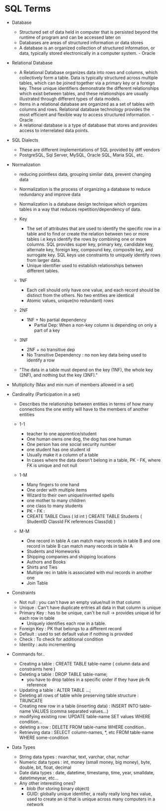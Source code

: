 # SQL Terms

- Database
	- Structured set of data held in computer that is persisted beyond the runtime of program and can be accessed later on
	- Databases are areas of structured information or data stores
	- A database is an organized collection of structured information, or data, typically stored electronically in a computer system. - Oracle

- Relational Database
	- A Relational Database organizes data into rows and columns, which collectively form a table. Data is typically structured across multiple tables, which can be joined together via a primary key or a foreign key. These unique identifiers demonstrate the different relationships which exist between tables, and these relationships are usually illustrated through different types of data models.
	- Items in a relational database are organized as a set of tables with columns and rows. Relational database technology provides the most efficient and flexible way to access structured information. - Oracle
	- A relational database is a type of database that stores and provides access to interrelated data points.

- SQL Dialects
	- These are different implementations of SQL provided by diff vendors
	- PostgreSQL, Sql Server, MySQL, Oracle SQL, Maria SQL, etc.

- Normalization
	- reducing pointless data, grouping similar data, prevent changing data
	- Normalization is the process of organizing a database to reduce redundancy and improve data
	- Normalization is a database design technique which organizes tables in a way that reduces repetition/dependency of data.

	- Key
		- The set of attributes that are used to identify the specific row in a table and to find or create the relation between two or more tables i.e keys identify the rows by combining one or more columns. SQL provides super key, primary key, candidate key, alternate key, foreign key, compound key, composite key, and surrogate key. SQL keys use constraints to uniquely identify rows from larger data.
		- Unique identifier used to establish relationships between different tables.

	- 1NF
		- Each cell should only have one value, and each record should be distinct from the others. No two entities are identical
		- Atomic values, unique(no redundant) rows
	- 2NF
		- 1NF + No partial dependency
			- Partial Dep: When a non-key column is depending on only a part of a key
	- 3NF
		- 2NF + no transitive dep
		- No Transitive Dependency : no non key data being used to identify a row
	- "The data in a table must depend on the key (1NF), the whole key (2NF), and nothing but the key (3NF)."
- Multiplicity (Max and min num of members allowed in a set)
- Cardinality (Participation in a set)
	- Describes the relationship between entities in terms of how many connections the one entity will have to the members of another entities

	- 1-1
		- teacher to one apprentice/student
		- One human owns one dog, the dog has one human
		- One person has one social security number
		- one student has one student id
		- Usually make it a column of a table
		- In cases where the data doesn't belong in a table, PK - FK, where FK is unique and not null
	- 1-M
		- Many fingers to one hand
		- One order with multiple items
		- Wizard to their own unique/invented spells 
		- one mother to many children
		- one class to many students
		- PK - FK : 
		- CREATE TABLE Class (
				Id int 
			)
		CREATE TABLE Students (
			StudentID
			ClassId FK references Class(Id)
		)

	- M-M
		- One record in table A can match many records in table B and one record in table B can match many records in table A 
		- Students and Homeworks
		- Shipping companies and shipping locations
		- Authors and Books
		- Shirts and Ties
		- Multiple rec in table is associated with mul records in another one
		- Join Table 
		
- Constraints
	- Not null : you can't have an empty value/null in that column
	- Unique : Can't have duplicate entries all data in that column is unique
	- Primary Key : has to be unique, can't be null -> provides unique id for each row in table
		- Uniquely identifies each row in a table.
	- Foreign Key : PK that belongs to a different record
	- Default : used to set default value if nothing is provided
	- Check : To check for additional condition
	- Identity : auto incrementing 
- Commands for..
	- Creating a table : CREATE TABLE table-name ( column data and constraints here )
	- Deleting a table : DROP TABLE table-name;
		- you have to drop tables in a specific order if they have pk-fk reference
	- Updating a table : ALTER TABLE ...;
	- Deleting all rows of table while preserving table structure : TRUNCATE 
	- Creating new row in a table (inserting data) : INSERT INTO table-name VALUES (comma separated values...)
	- modifying existing row: UPDATE table-name SET values WHERE condition...
	- deleting a row : DELETE FROM table-name WHERE condition..
	- Retrieving data : SELECT column-names, *, etc FROM table-name WHERE some-condition
- Data Types
	- String data types : nvarchar, text, varchar, char, nchar
	- Numeric data types : int, money (small money, big money), byte, double, bit, float, decimal
	- Date data types : date, datetime, timestamp, time, year, smalldate, datetimeyear, etc...
	- Any other interesting ones?
		- blob (for storing binary object)
		- GUID: globally unique identifier, a really really long hex value, used to create an id that is unique across many computers in a network
